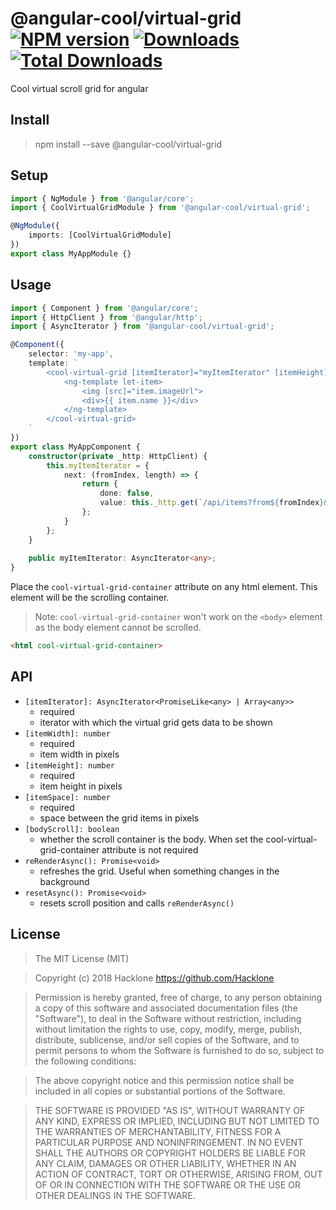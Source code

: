 [npm-url]: https://npmjs.org/package/@angular-cool/virtual-grid
[npm-image]: https://img.shields.io/npm/v/@angular-cool/virtual-grid.svg
[downloads-image]: https://img.shields.io/npm/dm/@angular-cool/virtual-grid.svg
[total-downloads-image]: https://img.shields.io/npm/dt/@angular-cool/virtual-grid.svg

# @angular-cool/virtual-grid [![NPM version][npm-image]][npm-url] [![Downloads][downloads-image]][npm-url]  [![Total Downloads][total-downloads-image]][npm-url]
Cool virtual scroll grid for angular

## Install 
> npm install --save @angular-cool/virtual-grid

## Setup
```typescript
import { NgModule } from '@angular/core';
import { CoolVirtualGridModule } from '@angular-cool/virtual-grid';

@NgModule({
    imports: [CoolVirtualGridModule]
})
export class MyAppModule {}
```

## Usage
```typescript
import { Component } from '@angular/core';
import { HttpClient } from '@angular/http';
import { AsyncIterator } from '@angular-cool/virtual-grid';

@Component({
    selector: 'my-app',
    template: `
        <cool-virtual-grid [itemIterator]="myItemIterator" [itemHeight]="40" [itemWidth]="35" [itemSpace]="5">
            <ng-template let-item>
                <img [src]="item.imageUrl">
                <div>{{ item.name }}</div>
            </ng-template>
        </cool-virtual-grid>
    `
})
export class MyAppComponent {
    constructor(private _http: HttpClient) {
        this.myItemIterator = {
            next: (fromIndex, length) => {
                return {
                    done: false,
                    value: this._http.get(`/api/items?from${fromIndex}&length=${length}`).toPromise(),
                };
            }
        };
    }
    
    public myItemIterator: AsyncIterator<any>;
}
```

Place the `cool-virtual-grid-container` attribute on any html element. This element will be the scrolling container.

>Note: `cool-virtual-grid-container` won't work on the `<body>` element as the body element cannot be scrolled.

```html 
<html cool-virtual-grid-container>
```

## API
- `[itemIterator]: AsyncIterator<PromiseLike<any> | Array<any>>`
  - required
  - iterator with which the virtual grid gets data to be shown
- `[itemWidth]: number`
  - required
  - item width in pixels
- `[itemHeight]: number`
  - required
  - item height in pixels
- `[itemSpace]: number`
  - required
  - space between the grid items in pixels
- `[bodyScroll]: boolean`
  - whether the scroll container is the body. When set the cool-virtual-grid-container attribute is not required
- `reRenderAsync(): Promise<void>`
  - refreshes the grid. Useful when something changes in the background
- `resetAsync(): Promise<void>`
  - resets scroll position and calls `reRenderAsync()`

## License
> The MIT License (MIT)

> Copyright (c) 2018 Hacklone
> https://github.com/Hacklone

> Permission is hereby granted, free of charge, to any person obtaining a copy
> of this software and associated documentation files (the "Software"), to deal
> in the Software without restriction, including without limitation the rights
> to use, copy, modify, merge, publish, distribute, sublicense, and/or sell
> copies of the Software, and to permit persons to whom the Software is
> furnished to do so, subject to the following conditions:

> The above copyright notice and this permission notice shall be included in all
> copies or substantial portions of the Software.

> THE SOFTWARE IS PROVIDED "AS IS", WITHOUT WARRANTY OF ANY KIND, EXPRESS OR
> IMPLIED, INCLUDING BUT NOT LIMITED TO THE WARRANTIES OF MERCHANTABILITY,
> FITNESS FOR A PARTICULAR PURPOSE AND NONINFRINGEMENT. IN NO EVENT SHALL THE
> AUTHORS OR COPYRIGHT HOLDERS BE LIABLE FOR ANY CLAIM, DAMAGES OR OTHER
> LIABILITY, WHETHER IN AN ACTION OF CONTRACT, TORT OR OTHERWISE, ARISING FROM,
> OUT OF OR IN CONNECTION WITH THE SOFTWARE OR THE USE OR OTHER DEALINGS IN THE
> SOFTWARE.
